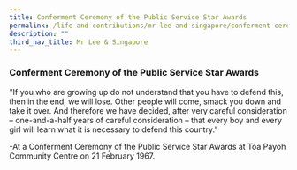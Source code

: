 ```yaml
---
title: Conferment Ceremony of the Public Service Star Awards
permalink: /life-and-contributions/mr-lee-and-singapore/conferment-ceremony-of-the-public-service-star-awards/
description: ""
third_nav_title: Mr Lee & Singapore
---
```

### Conferment Ceremony of the Public Service Star Awards ##

"If you who are growing up do not understand that you have to defend this, then in the end, we will lose. Other people will come, smack you down and take it over. And therefore we have decided, after very careful consideration – one-and-a-half years of careful consideration – that every boy and every girl will learn what it is necessary to defend this country.” 

-At a Conferment Ceremony of the Public Service Star Awards at Toa Payoh Community Centre on 21 February 1967.